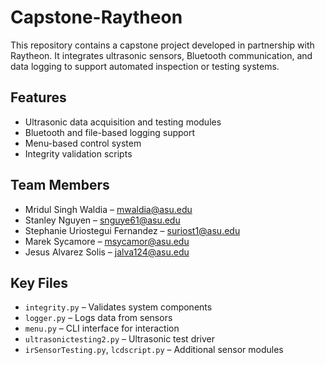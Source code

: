 # Capstone-Raytheon

This repository contains a capstone project developed in partnership with Raytheon. It integrates ultrasonic sensors, Bluetooth communication, and data logging to support automated inspection or testing systems.

## Features

- Ultrasonic data acquisition and testing modules
- Bluetooth and file-based logging support
- Menu-based control system
- Integrity validation scripts

## Team Members
- Mridul Singh Waldia – mwaldia@asu.edu  
- Stanley Nguyen – snguye61@asu.edu  
- Stephanie Uriostegui Fernandez – suriost1@asu.edu  
- Marek Sycamore – msycamor@asu.edu  
- Jesus Alvarez Solis – jalva124@asu.edu

## Key Files
- `integrity.py` – Validates system components
- `logger.py` – Logs data from sensors
- `menu.py` – CLI interface for interaction
- `ultrasonictesting2.py` – Ultrasonic test driver
- `irSensorTesting.py`, `lcdscript.py` – Additional sensor modules


